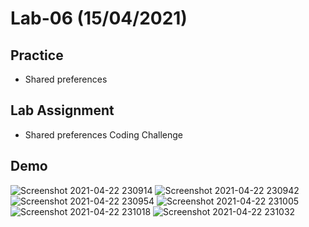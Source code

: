 # Lab-06 (15/04/2021)

## Practice
- Shared preferences

## Lab Assignment
- Shared preferences Coding Challenge

## Demo

![Screenshot 2021-04-22 230914](https://user-images.githubusercontent.com/52270073/115759771-706b5f80-a3c2-11eb-9c78-bbd8abe17dfa.png)
![Screenshot 2021-04-22 230942](https://user-images.githubusercontent.com/52270073/115759780-72cdb980-a3c2-11eb-86a7-dfba338d8327.png)
![Screenshot 2021-04-22 230954](https://user-images.githubusercontent.com/52270073/115759783-73665000-a3c2-11eb-9315-997fbfc5eadd.png)
![Screenshot 2021-04-22 231005](https://user-images.githubusercontent.com/52270073/115759785-73fee680-a3c2-11eb-927a-dc92ca1fc0de.png)
![Screenshot 2021-04-22 231018](https://user-images.githubusercontent.com/52270073/115759789-74977d00-a3c2-11eb-8800-a5305c0c194f.png)
![Screenshot 2021-04-22 231032](https://user-images.githubusercontent.com/52270073/115759791-74977d00-a3c2-11eb-9035-26dfa446308d.png)
